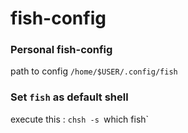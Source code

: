 # fish-config
### Personal fish-config

path to config `/home/$USER/.config/fish`

### Set `fish` as default shell

execute this : `chsh -s `which fish`
